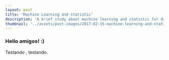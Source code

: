 ```yaml
---
layout: post
title: 'Machine Learning and statistic'
description: 'A brief study about machine learning and statistic for data-driven designers'
thumbnail: '../assets/post-images/2017-02-15-machine-learning-and-statistic/cover.png'
---
```


### Hello amigos! :)

Testando , testando.